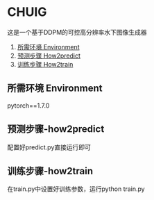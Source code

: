 # CHUIG
这是一个基于DDPM的可控高分辨率水下图像生成器
1. [所需环境 Environment](#所需环境-environment)
2. [预测步骤 How2predict](#预测步骤-how2predict)
3. [训练步骤 How2train](#训练步骤-how2train)


## 所需环境 Environment

pytorch==1.7.0 

## 预测步骤-how2predict

配置好predict.py直接运行即可

## 训练步骤-how2train

在train.py中设置好训练参数，运行python train.py
